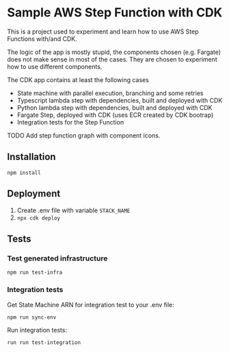 # Sample AWS Step Function with CDK

This is a project used to experiment and learn how to use AWS Step Functions with/and CDK.

The logic of the app is mostly stupid, the components chosen (e.g. Fargate) does not make sense in most of the cases. They are chosen to experiment how to use different components.

The CDK app contains at least the following cases

* State machine with parallel execution, branching and some retries
* Typescript lambda step with dependencies, built and deployed with CDK
* Python lambda step with dependencies, built and deployed with CDK
* Fargate Step, deployed with CDK (uses ECR created by CDK bootrap)
* Integration tests for the Step Function

TODO Add step function graph with component icons.

## Installation

`npm install`

## Deployment

1. Create .env file with variable `STACK_NAME`
2. `npx cdk deploy`

## Tests

### Test generated infrastructure

`npm run test-infra`

### Integration tests

Get State Machine ARN for integration test to your .env file:

`npm run sync-env`

Run integration tests:

`run run test-integration`
